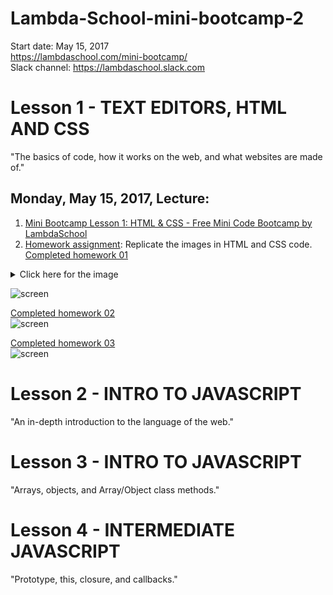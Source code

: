 # Lambda-School-mini-bootcamp-2
Start date: May 15, 2017  
https://lambdaschool.com/mini-bootcamp/  
Slack channel: https://lambdaschool.slack.com  

# Lesson 1 - TEXT EDITORS, HTML AND CSS
"The basics of code, how it works on the web, and what websites are made of."  
## Monday, May 15, 2017, Lecture:  
1. [Mini Bootcamp Lesson 1: HTML & CSS - Free Mini Code Bootcamp by LambdaSchool](https://youtu.be/nLs9I8MRbO0)  
2. [Homework assignment](https://github.com/SunJieMing/LS-Web-Intro-I): Replicate the images in HTML and CSS code.  
[Completed homework 01](https://github.com/mixelpixel/Lambda-School-mini-bootcamp-2/tree/master/Lesson1/1homework)  
<details><summary>Click here for the image</summary> <img src="https://github.com/mixelpixel/Lambda-School-mini-bootcamp-2/blob/master/Lesson1/1homework/first-layout.png"> </details>

![screen](https://github.com/mixelpixel/Lambda-School-mini-bootcamp-2/blob/master/Lesson1/1homework/first-layout.png)  

[Completed homework 02](https://github.com/mixelpixel/Lambda-School-mini-bootcamp-2/tree/master/Lesson1/2homework)  
![screen](https://github.com/mixelpixel/Lambda-School-mini-bootcamp-2/blob/master/Lesson1/2homework/second-layout.png)  

[Completed homework 03](https://github.com/mixelpixel/Lambda-School-mini-bootcamp-2/tree/master/Lesson1/3homework)  
![screen](https://github.com/mixelpixel/Lambda-School-mini-bootcamp-2/blob/master/Lesson1/3homework/third-layout.png)  

# Lesson 2 - INTRO TO JAVASCRIPT
"An in-depth introduction to the language of the web."  

# Lesson 3 - INTRO TO JAVASCRIPT
"Arrays, objects, and Array/Object class methods."  

# Lesson 4 - INTERMEDIATE JAVASCRIPT
"Prototype, this, closure, and callbacks."  
